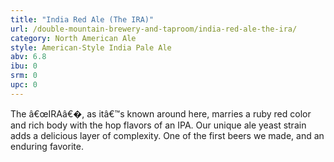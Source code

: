 ```yaml
---
title: "India Red Ale (The IRA)"
url: /double-mountain-brewery-and-taproom/india-red-ale-the-ira/
category: North American Ale
style: American-Style India Pale Ale
abv: 6.8
ibu: 0
srm: 0
upc: 0
---
```

The â€œIRAâ€�, as itâ€™s known around here, marries a ruby red color and rich body with the hop flavors of an IPA. Our unique ale yeast strain adds a delicious layer of complexity. One of the first beers we made, and an enduring favorite.
